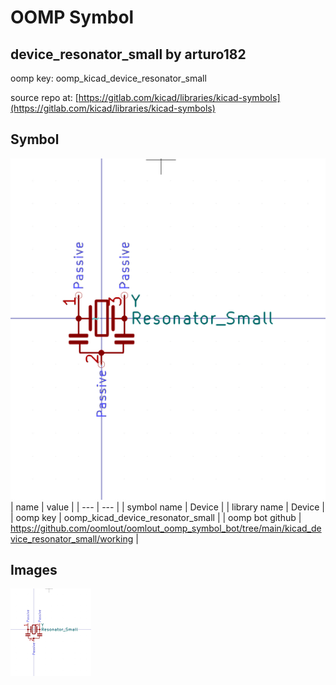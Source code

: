 # OOMP Symbol  
## device_resonator_small  by arturo182  
  
oomp key: oomp_kicad_device_resonator_small  
  
source repo at: [https://gitlab.com/kicad/libraries/kicad-symbols](https://gitlab.com/kicad/libraries/kicad-symbols)  
## Symbol  
  
[![working.png](working_600.png)](working.png)  
| name | value | 
| --- | --- | 
| symbol name | Device | 
| library name | Device | 
| oomp key | oomp_kicad_device_resonator_small | 
| oomp bot github | https://github.com/oomlout/oomlout_oomp_symbol_bot/tree/main/kicad_device_resonator_small/working | 
## Images  
  
[![working.png](working_140.png)](working.png)  
